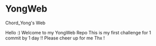 # YongWeb
Chord_Yong's Web

Hello :)
Welcome to my YongWeb Repo
This is my first challenge for 1 commit by 1 day !!
Please cheer up for me
Thx !
